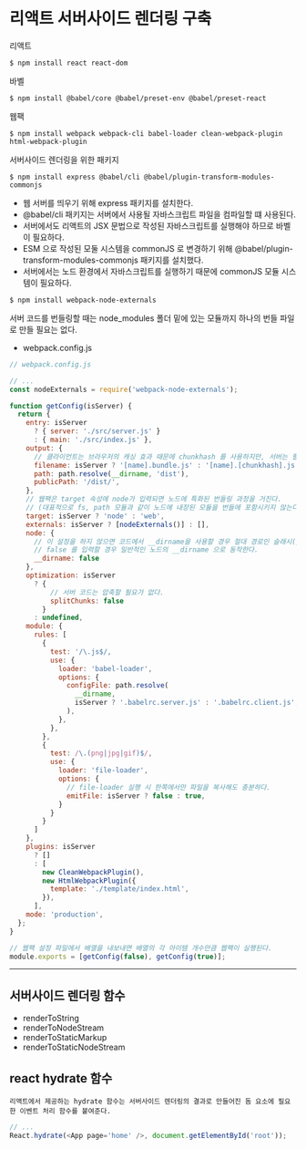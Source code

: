 # 리액트 서버사이드 렌더링 구축

리액트

```
$ npm install react react-dom
```

바벨

```
$ npm install @babel/core @babel/preset-env @babel/preset-react
```

웹팩

```
$ npm install webpack webpack-cli babel-loader clean-webpack-plugin html-webpack-plugin
```

서버사이드 렌더링을 위한 패키지

```
$ npm install express @babel/cli @babel/plugin-transform-modules-commonjs
```

- 웹 서버를 띄우기 위해 express 패키지를 설치한다.
- @babel/cli 패키지는 서버에서 사용될 자바스크립트 파일을 컴파일할 떄 사용된다.
- 서버에서도 리액트의 JSX 문법으로 작성된 자바스크립트를 실행해야 하므로 바벨이 필요하다.
- ESM 으로 작성된 모둘 시스템을 commonJS 로 변경하기 위해 @babel/plugin-transform-modules-commonjs 패키지를 설치했다.
- 서버에서는 노드 환경에서 자바스크립트를 실행하기 때문에 commonJS 모듈 시스템이 필요하다.

```
$ npm install webpack-node-externals
```

서버 코드를 번들링할 때는 node_modules 폴더 밑에 있는 모듈까지 하나의 번들 파일로 만들 필요는 없다.

- webpack.config.js

```javascript
// webpack.config.js

// ...
const nodeExternals = require('webpack-node-externals');

function getConfig(isServer) {
  return {
    entry: isServer
      ? { server: './src/server.js' }
      : { main: './src/index.js' },
    output: {
      // 클라이언트는 브라우저의 캐싱 효과 때문에 chunkhash 를 사용하지만, 서버는 필요없다.
      filename: isServer ? '[name].bundle.js' : '[name].[chunkhash].js',
      path: path.resolve(__dirname, 'dist'),
      publicPath: '/dist/',
    },
    // 웹팩은 target 속성에 node가 입력되면 노드에 특화된 번들링 과정을 거친다.
    // (대표적으로 fs, path 모듈과 같이 노드에 내장된 모듈을 번들에 포함시키지 않는다.)
    target: isServer ? 'node' : 'web',
    externals: isServer ? [nodeExternals()] : [],
    node: {
      // 이 설정을 하지 않으면 코드에서 __dirname을 사용할 경우 절대 경로인 슬래시(/)가 입력된다.
      // false 를 입력할 경우 일반적인 노드의 __dirname 으로 동작한다.
      __dirname: false
    },
    optimization: isServer
      ? {
          // 서버 코드는 압축할 필요가 없다.
          splitChunks: false
        }
      : undefined,
    module: {
      rules: [
        {
          test: '/\.js$/,
          use: {
            loader: 'babel-loader',
            options: {
              configFile: path.resolve(
                __dirname,
                isServer ? '.babelrc.server.js' : '.babelrc.client.js',
              ),
            },
          },
        },
        {
          test: /\.(png|jpg|gif)$/,
          use: {
            loader: 'file-loader',
            options: {
              // file-loader 실행 시 한쪽에서만 파일을 복사해도 충분하다.
              emitFile: isServer ? false : true,
            }
          }
        }
      ]
    },
    plugins: isServer
      ? []
      : [
        new CleanWebpackPlugin(),
        new HtmlWebpackPlugin({
          template: './template/index.html',
        }),
      ],
    mode: 'production',
  };
}

// 웹팩 설정 파일에서 배열을 내보내면 배열의 각 아이템 개수만큼 웹팩이 실행된다.
module.exports = [getConfig(false), getConfig(true)];
```

---

## 서버사이드 렌더링 함수

- renderToString
- renderToNodeStream
- renderToStaticMarkup
- renderToStaticNodeStream

## react hydrate 함수

`리액트에서 제공하는 hydrate 함수는 서버사이드 렌더링의 결과로 만들어진 돔 요소에 필요한 이벤트 처리 함수를 붙여준다.`

```javascript
// ...
React.hydrate(<App page='home' />, document.getElementById('root'));
```
